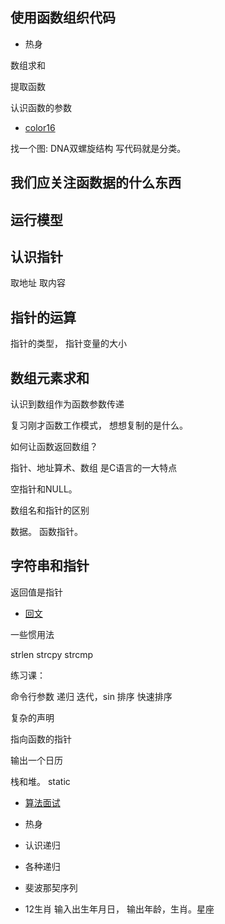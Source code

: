 ## 使用函数组织代码


- 热身

数组求和

提取函数

认识函数的参数


- [color16](https://misc.flogisoft.com/bash/tip_colors_and_formatting)


找一个图: DNA双螺旋结构
写代码就是分类。


## 我们应关注函数据的什么东西


## 运行模型


## 认识指针

取地址
取内容

## 指针的运算

指针的类型，
指针变量的大小


## 数组元素求和

认识到数组作为函数参数传递

复习刚才函数工作模式， 想想复制的是什么。


如何让函数返回数组？


指针、地址算术、数组 是C语言的一大特点




空指针和NULL。

数组名和指针的区别


数据。
函数指针。


## 字符串和指针

返回值是指针

- [回文](https://zh.wikipedia.org/wiki/%E5%9B%9E%E6%96%87)


一些惯用法

strlen
strcpy
strcmp


练习课：

命令行参数
递归
迭代，sin
排序
快速排序

复杂的声明

指向函数的指针

输出一个日历

栈和堆。
static

- [算法面试](https://wizardforcel.gitbooks.io/the-art-of-programming-by-july/content/00.01.html)


- 热身

 - 认识递归
 - 各种递归
 - 斐波那契序列
   

- 12生肖
    输入出生年月日，
    输出年龄，生肖。星座
     

